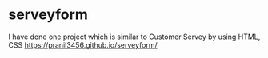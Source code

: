 # serveyform
I have done one project which is similar to Customer Servey by using HTML, CSS
https://pranil3456.github.io/serveyform/
